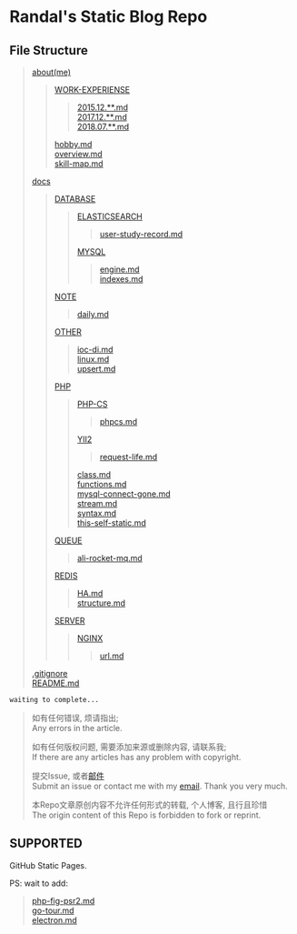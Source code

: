 # Randal's Static Blog Repo

## File Structure

> [about(me)](https://github.com/RandalTeng/static-page/tree/master/about)
>> [WORK-EXPERIENSE](https://github.com/RandalTeng/static-page/tree/master/about/WORK-EXPERIENSE)
>>> [2015.12.\*\*.md](https://github.com/RandalTeng/static-page/tree/master/about/WORK-EXPERIENSE/2015.12%20%E4%B8%8A%E6%B5%B7%E9%A2%86%E7%BE%8E%E8%BD%AF%E4%BB%B6%E7%A7%91%E6%8A%80%E6%9C%89%E9%99%90%E5%85%AC%E5%8F%B8.md)  
>>> [2017.12.\*\*.md](https://github.com/RandalTeng/static-page/tree/master/about/WORK-EXPERIENSE/2017.12%20%E4%B8%8A%E6%B5%B7%E9%9F%A9%E5%88%9B%E7%BD%91%E7%BB%9C%E7%A7%91%E6%8A%80%E6%9C%89%E9%99%90%E5%85%AC%E5%8F%B8.md)  
>>> [2018.07.\*\*.md](https://github.com/RandalTeng/static-page/tree/master/about/WORK-EXPERIENSE/2018.07%20%E8%B4%A2%E7%89%9B(%E4%B8%8A%E6%B5%B7)%E7%BD%91%E7%BB%9C%E7%A7%91%E6%8A%80%E6%9C%89%E9%99%90%E5%85%AC%E5%8F%B8(%E8%B0%83%E5%B2%97).md)
>>
>> [hobby.md](https://github.com/RandalTeng/static-page/tree/master/about/hobby.md)  
>> [overview.md](https://github.com/RandalTeng/static-page/tree/master/about/overview.md)  
>> [skill-map.md](https://github.com/RandalTeng/static-page/tree/master/about/skill-map.md)
>
> [docs](https://github.com/RandalTeng/static-page/tree/master/docs)  
>> [DATABASE](https://github.com/RandalTeng/static-page/tree/master/docs/DATABASE)  
>>> [ELASTICSEARCH](https://github.com/RandalTeng/static-page/tree/master/docs/DATABASE/ELASTICSEARCH)  
>>>> [user-study-record.md](https://github.com/RandalTeng/static-page/tree/master/docs/DATABASE/ELASTICSEARCH/user-study-record.md)
>>>
>>> [MYSQL](https://github.com/RandalTeng/static-page/tree/master/docs/DATABASE/MYSQL)  
>>>> [engine.md](https://github.com/RandalTeng/static-page/tree/master/docs/DATABASE/MYSQL/engine.md)  
>>>> [indexes.md](https://github.com/RandalTeng/static-page/tree/master/docs/DATABASE/MYSQL/indexes.md)
>>
>> [NOTE](https://github.com/RandalTeng/static-page/tree/master/docs/NOTE)  
>>> [daily.md](https://github.com/RandalTeng/static-page/tree/master/docs/NOTE/daily.md)
>>
>> [OTHER](https://github.com/RandalTeng/static-page/tree/master/docs/OTHER)  
>>> [ioc-di.md](https://github.com/RandalTeng/static-page/tree/master/docs/OTHER/ioc-di.md)  
>>> [linux.md](https://github.com/RandalTeng/static-page/tree/master/docs/OTHER/linux.md)  
>>> [upsert.md](https://github.com/RandalTeng/static-page/tree/master/docs/OTHER/upsert.md)
>>
>> [PHP](https://github.com/RandalTeng/static-page/tree/master/docs/PHP)  
>>> [PHP-CS](https://github.com/RandalTeng/static-page/tree/master/docs/PHP/PHP-CS)  
>>>> [phpcs.md](https://github.com/RandalTeng/static-page/tree/master/docs/PHP/PHP-CS/phpcs.md)
>>>
>>> [YII2](https://github.com/RandalTeng/static-page/tree/master/docs/PHP/YII2)  
>>>> [request-life.md](https://github.com/RandalTeng/static-page/tree/master/docs/PHP/YII2/request-life.md)
>>>
>>> [class.md](https://github.com/RandalTeng/static-page/tree/master/docs/PHP/class.md)  
>>> [functions.md](https://github.com/RandalTeng/static-page/tree/master/docs/PHP/functions.md)  
>>> [mysql-connect-gone.md](https://github.com/RandalTeng/static-page/tree/master/docs/PHP/mysql-connect-gone.md)  
>>> [stream.md](https://github.com/RandalTeng/static-page/tree/master/docs/PHP/stream.md)  
>>> [syntax.md](https://github.com/RandalTeng/static-page/tree/master/docs/PHP/syntax.md)  
>>> [this-self-static.md](https://github.com/RandalTeng/static-page/tree/master/docs/PHP/this-self-static.md)
>>
>> [QUEUE](https://github.com/RandalTeng/static-page/tree/master/docs/QUEUE)  
>>> [ali-rocket-mq.md](https://github.com/RandalTeng/static-page/tree/master/docs/QUEUE/ali-rocket-mq.md)
>>
>> [REDIS](https://github.com/RandalTeng/static-page/tree/master/docs/REDIS)  
>>> [HA.md](https://github.com/RandalTeng/static-page/tree/master/docs/REDIS/HA.md)  
>>> [structure.md](https://github.com/RandalTeng/static-page/tree/master/docs/REDIS/structure.md)
>>
>> [SERVER](https://github.com/RandalTeng/static-page/tree/master/docs/SERVER)  
>>> [NGINX](https://github.com/RandalTeng/static-page/tree/master/docs/SERVER/NGINX)  
>>>> [url.md](https://github.com/RandalTeng/static-page/tree/master/docs/SERVER/NGINX/url.md)
>
> [.gitignore](https://github.com/RandalTeng/static-page/tree/master/.gitignore)  
> [README.md](https://github.com/RandalTeng/static-page/tree/master/README.md)

`waiting to complete...`

> 如有任何错误, 烦请指出;  
> Any errors in the article.  
>
> 如有任何版权问题, 需要添加来源或删除内容, 请联系我;  
> If there are any articles has any problem with copyright.  
>
> 提交Issue, 或者[邮件](mailto://teng950916@gmail.com)  
> Submit an issue or contact me with my [email](mailto://teng950916@gmail.com). Thank you very much.  
>
> 本Repo文章原创内容不允许任何形式的转载, 个人博客, 且行且珍惜  
> The origin content of this Repo is forbidden to fork or reprint.

## SUPPORTED

GitHub Static Pages.

PS:
wait to add:
> [php-fig-psr2.md](https://github.com/RandalTeng/static-page/tree/master/docs/PHP/PHP-CS/php-fig-psr2.md)  
> [go-tour.md](https://github.com/RandalTeng/static-page/tree/master/docs/GOLANG/go-tour.md)  
> [electron.md](https://github.com/RandalTeng/static-page/tree/master/docs/JAVASCRIPT|ES|TS/electron.md)
